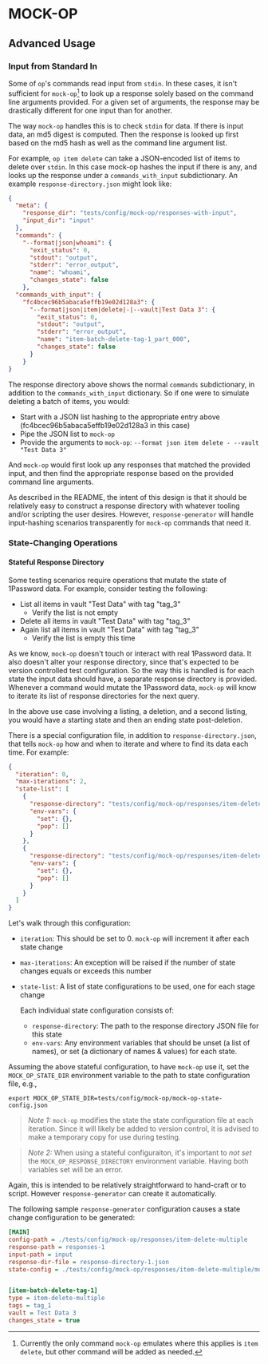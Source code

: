 # MOCK-OP

## Advanced Usage

### Input from Standard In

Some of `op`'s commands read input from `stdin`. In these cases, it isn't sufficient for `mock-op`[^1] to look up a response solely based on the command line arguments provided. For a given set of arguments, the response may be drastically different for one input than for another.

The way `mock-op` handles this is to check `stdin` for data. If there is input data, an md5 digest is computed. Then the response is looked up first based on the md5 hash as well as the command line argument list.

For example, `op item delete` can take a JSON-encoded list of items to delete over `stdin`. In this case mock-op hashes the input if there is any, and looks up the response under a `commands_with_input` subdictionary. An example `response-directory.json` might look like:

```JSON
{
  "meta": {
    "response_dir": "tests/config/mock-op/responses-with-input",
    "input_dir": "input"
  },
  "commands": {
    "--format|json|whoami": {
      "exit_status": 0,
      "stdout": "output",
      "stderr": "error_output",
      "name": "whoami",
      "changes_state": false
    },
  "commands_with_input": {
    "fc4bcec96b5abaca5effb19e02d128a3": {
      "--format|json|item|delete|-|--vault|Test Data 3": {
        "exit_status": 0,
        "stdout": "output",
        "stderr": "error_output",
        "name": "item-batch-delete-tag-1_part_000",
        "changes_state": false
      }
    }
}

```

The response directory above shows the normal `commands` subdictionary, in addition to the `commands_with_input` dictionary. So if one were to simulate deleting a batch of items, you would:
- Start with a JSON list hashing to the appropriate entry above (fc4bcec96b5abaca5effb19e02d128a3 in this case)
- Pipe the JSON list to `mock-op`
- Provide the arguments to `mock-op`: `--format json item delete - --vault "Test Data 3"`

And `mock-op` would first look up any responses that matched the provided input, and then find the appropriate response based on the provided command line arguments.

As described in the README, the intent of this design is that it should be relatively easy to construct a response directory with whatever tooling and/or scripting the user desires. However, `response-generator` will handle input-hashing scenarios transparently for `mock-op` commands that need it.

### State-Changing Operations

#### Stateful Response Directory

Some testing scenarios require operations that mutate the state of 1Password data. For example, consider testing the following:

- List all items in vault "Test Data" with tag "tag_3"
  - Verify the list is not empty
- Delete all items in vault "Test Data" with tag "tag_3"
- Again list all items in vault "Test Data" with tag "tag_3"
  - Verify the list is empty this time

As we know, `mock-op` doesn't touch or interact with real 1Password data. It also doesn't alter your response directory, since that's expected to be version controlled test configuration. So the way this is handled is for each state the input data should have, a separate response directory is provided. Whenever a command would mutate the 1Password data, `mock-op` will know to iterate its list of response directories for the next query.

In the above use case involving a listing, a deletion, and a second listing, you would have a starting state and then an ending state post-deletion.

There is a special configuration file, in addition to `response-directory.json`, that tells `mock-op` how and when to iterate and where to find its data each time. For example:

```JSON
{
  "iteration": 0,
  "max-iterations": 2,
  "state-list": [
    {
      "response-directory": "tests/config/mock-op/responses/item-delete-multiple/response-directory-1.json",
      "env-vars": {
        "set": {},
        "pop": []
      }
    },
    {
      "response-directory": "tests/config/mock-op/responses/item-delete-multiple/response-directory-2.json",
      "env-vars": {
        "set": {},
        "pop": []
      }
    }
  ]
}
```

Let's walk through this configuration:

- `iteration`: This should be set to 0. `mock-op` will increment it after each state change
- `max-iterations`: An exception will be raised if the number of state changes equals or exceeds this number
- `state-list`: A list of state configurations to be used, one for each stage change

  Each individual state configuration consists of:

  - `response-directory`: The path to the response directory JSON file for this state
  - `env-vars`: Any environment variables that should be unset (a list of names), or set (a dictionary of names & values) for each state.

Assuming the above stateful configuration, to have `mock-op` use it, set the `MOCK_OP_STATE_DIR` environment variable to the path to state configuration file, e.g.,

```shell
export MOCK_OP_STATE_DIR=tests/config/mock-op/mock-op-state-config.json
```

> *Note 1:* `mock-op` modifies the state the state configuration file at each iteration. Since it will likely be added to version control, it is advised to make a temporary copy for use during testing.

> *Note 2:* When using a stateful configuraiton, it's important to *not set* the `MOCK_OP_RESPONSE_DIRECTORY` environment variable. Having both variables set will be an error.


Again, this is intended to be relatively straightforward to hand-craft or to script. However `response-generator` can create it automatically.

The following sample `response-generator` configuration causes a state change configuration to be generated:

```ini
[MAIN]
config-path = ./tests/config/mock-op/responses/item-delete-multiple
response-path = responses-1
input-path = input
response-dir-file = response-directory-1.json
state-config = ./tests/config/mock-op/responses/item-delete-multiple/mock-op-state-config-1.json


[item-batch-delete-tag-1]
type = item-delete-multiple
tags = tag_1
vault = Test Data 3
changes_state = true
```

[^1]: Currently the only command `mock-op` emulates where this applies is `item delete`, but other command will be added as needed.
